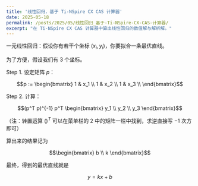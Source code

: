 ```yaml
---
title: '线性回归，基于 Ti-NSpire CX CAS 计算器'
date: 2025-05-18
permalink: /posts/2025/05/线性回归_基于-Ti-NSpire-CX-CAS-计算器/
excerpt: "在 Ti-NSpire CX CAS 计算器中算出线性回归的数值解与解析解。"
---
```


一元线性回归：假设你有若干个坐标 $(x_i, y_i)$，你要拟合一条最优直线。

为了方便，假设我们有 $3$ 个坐标。

Step 1. 设定矩阵 $p$：

$$p := \begin{bmatrix}
    1 & x_1 \\
    1 & x_2 \\
    1 & x_3 \\
\end{bmatrix}$$

Step 2. 计算：

$$(p^T p)^{-1} p^T \begin{bmatrix} y_1 \\ y_2 \\ y_3 \end{bmatrix}$$

（注：转置运算 $()^T$ 可以在菜单栏的 2 中的矩阵一栏中找到，求逆直接写 $-1$ 次方即可）

算出来的结果记为

$$\begin{bmatrix}
    b \\ k
\end{bmatrix}$$

最终，得到的最优直线就是

$$y = k x + b$$